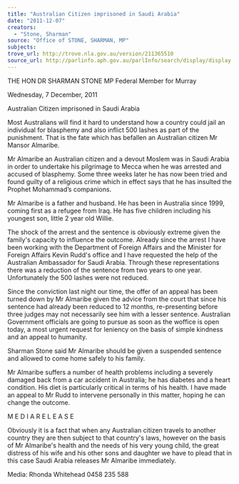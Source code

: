 ```yaml
---
title: "Australian Citizen imprisoned in Saudi Arabia"
date: "2011-12-07"
creators:
  - "Stone, Sharman"
source: "Office of STONE, SHARMAN, MP"
subjects:
trove_url: http://trove.nla.gov.au/version/211365510
source_url: http://parlinfo.aph.gov.au/parlInfo/search/display/display.w3p;query=Id%3A%22media/pressrel/1330944%22
---
```


 

 

 THE HON DR SHARMAN STONE MP  Federal Member for Murray   

 Wednesday, 7 December, 2011 

 

 Australian Citizen imprisoned in Saudi Arabia   

 Most Australians will find it hard to understand how a country could jail an individual for  blasphemy and also inflict 500 lashes as part of the punishment. That is the fate which has  befallen an Australian citizen Mr Mansor Almaribe.    

 Mr Almaribe an Australian citizen and a devout Moslem was in Saudi Arabia in order to  undertake his pilgrimage to Mecca when he was arrested and accused of blasphemy.  Some  three weeks later he has now been tried and found guilty of a religious crime which in effect  says that he has insulted the Prophet Mohammad’s companions.    

 Mr Almaribe is a father and husband. He has been in Australia since 1999, coming first as a  refugee from Iraq. He has five children including his youngest son, little 2 year old Willie.   

 The shock of the arrest and the sentence is obviously extreme given the family's capacity to  influence the outcome. Already since the arrest I have been working with the Department of  Foreign Affairs and the Minister for Foreign Affairs Kevin Rudd's office and I have  requested the help of the Australian Ambassador for Saudi Arabia. Through these  representations there was a reduction of the sentence from two years to one year.  Unfortunately the 500 lashes were not reduced.   

 Since the conviction last night our time, the offer of an appeal has been turned down by Mr  Almaribe given the advice from the court that since his sentence had already been reduced to  12 months, re-presenting before three judges may not necessarily see him with a lesser  sentence. Australian Government officials are going to pursue as soon as the woffice is open  today, a most urgent request for leniency on the basis of simple kindness and an appeal to  humanity.   

 Sharman Stone said Mr Almaribe should be given a suspended sentence and allowed to come  home safely to his family.    

 Mr Almaribe suffers a number of health problems including a severely damaged back from a  car accident in Australia; he has diabetes and a heart condition. His diet is particularly critical  in terms of his health. I have made an appeal to Mr Rudd to intervene personally in this  matter, hoping he can change the outcome.    

 

 

 M E D I A     R E L E A S E       

 

 Obviously it is a fact that when any Australian citizen travels to another country they are then  subject to that country's laws, however on the basis of Mr Almaribe's health and the needs of  his very young child, the great distress of his wife and his other sons and daughter we have to  plead that in this case Saudi Arabia releases Mr Almaribe immediately.   

 

 

 

 

 Media: Rhonda Whitehead 0458 235 588 

 

